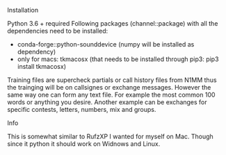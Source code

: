 Installation

Python 3.6 + required
Following packages (channel::package) with all the dependencies need to be installed:
* conda-forge::python-sounddevice (numpy will be installed as dependency)
* only for macs: tkmacosx (that needs to be installed through pip3: pip3 install tkmacosx)

Training files are supercheck partials or call history files from N1MM thus the trainging will be on callsignes or exchange messages. However the same way one can form any text file. For example the most common 100 words or anything you desire. Another example can be exchanges for specific contests, letters, numbers, mix and groups. 

Info

This is somewhat similar to RufzXP I wanted for myself on Mac. Though since it python it should work on Widnows and Linux.
